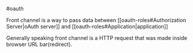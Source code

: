 #oauth 

Front channel is a way to pass data between [[oauth-roles#Authorization Server|oAuth server]] and [[oauth-roles#Application|application]]

Generally speaking front channel is a HTTP request that was made inside browser URL bar(redirect).  

